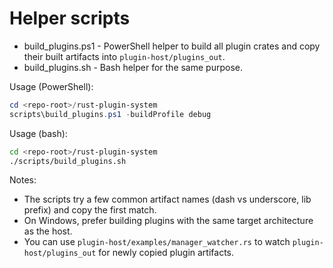 # Helper scripts

- build_plugins.ps1 - PowerShell helper to build all plugin crates and copy their built artifacts into `plugin-host/plugins_out`.
- build_plugins.sh - Bash helper for the same purpose.

Usage (PowerShell):

```powershell
cd <repo-root>/rust-plugin-system
scripts\build_plugins.ps1 -buildProfile debug
```

Usage (bash):

```bash
cd <repo-root>/rust-plugin-system
./scripts/build_plugins.sh
```

Notes:

- The scripts try a few common artifact names (dash vs underscore, lib prefix) and copy the first match.
- On Windows, prefer building plugins with the same target architecture as the host.
- You can use `plugin-host/examples/manager_watcher.rs` to watch `plugin-host/plugins_out` for newly copied plugin artifacts.
